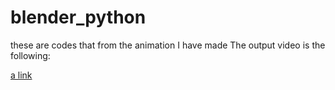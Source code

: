 # blender_python
these are codes that from the animation I have made
The output video is the following:

  [a link](https://www.youtube.com/watch?v=D2CaOCXSF6Q&t=29s)
